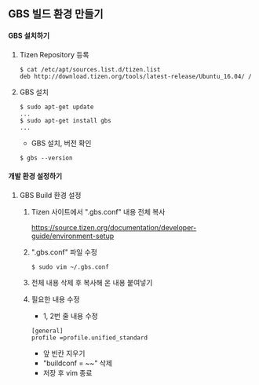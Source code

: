 ## GBS 빌드 환경 만들기

#### GBS 설치하기

1. Tizen Repository 등록

   ```
   $ cat /etc/apt/sources.list.d/tizen.list
   deb http://download.tizen.org/tools/latest-release/Ubuntu_16.04/ /
   ```

2. GBS 설치

   ```
   $ sudo apt-get update
   ...
   $ sudo apt-get install gbs
   ...
   ```

   * GBS 설치, 버전 확인

   ```
   $ gbs --version
   ```



#### 개발 환경 설정하기

1. GBS Build 환경 설정
   1. Tizen 사이트에서 ".gbs.conf" 내용 전체 복사

      https://source.tizen.org/documentation/developer-guide/environment-setup

   2. ".gbs.conf" 파일 수정

      ```
      $ sudo vim ~/.gbs.conf
      ```

   3. 전체 내용 삭제 후 복사해 온 내용 붙여넣기

   4. 필요한 내용 수정

      * 1, 2번 줄 내용 수정

      ```
      [general]
      profile =profile.unified_standard
      ```

      * 앞 빈칸 지우기
      * "buildconf = ~~" 삭제
      * 저장 후 vim 종료